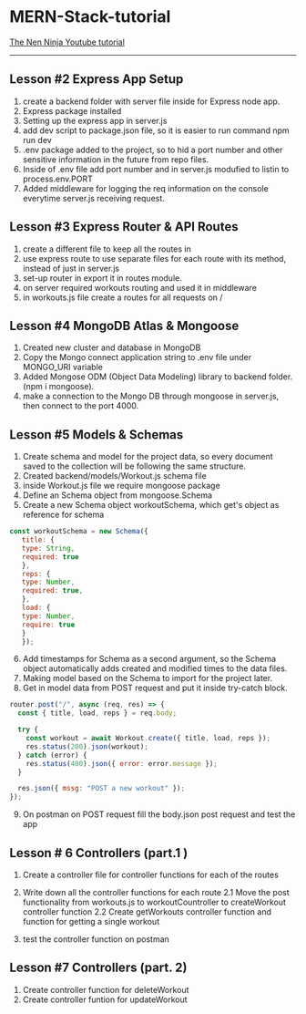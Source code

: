 # MERN-Stack-tutorial

[The Nen Ninja Youtube tutorial](https://www.youtube.com/watch?v=98BzS5Oz5E4&list=PL4cUxeGkcC9iJ_KkrkBZWZRHVwnzLIoUE&index=1&ab_channel=TheNetNinja)

---

## Lesson #2 Express App Setup

1. create a backend folder with server file inside for Express node app.
2. Express package installed
3. Setting up the express app in server.js
4. add dev script to package.json file, so it is easier to run command npm run dev
5. .env package added to the project, so to hid a port number and other sensitive information in the future from repo files.
6. Inside of .env file add port number and in server.js modufied to listin to process.env.PORT
7. Added middleware for logging the req information on the console everytime server.js receiving request.

## Lesson #3 Express Router & API Routes

1. create a different file to keep all the routes in
2. use express route to use separate files for each route with its method, instead of just in server.js
3. set-up router in export it in routes module.
4. on server required workouts routing and used it in middleware
5. in workouts.js file create a routes for all requests on /

## Lesson #4 MongoDB Atlas & Mongoose

1. Created new cluster and database in MongoDB
2. Copy the Mongo connect application string to .env file under MONGO_URI variable
3. Added Mongose ODM (Object Data Modeling) library to backend folder. (npm i mongoose).
4. make a connection to the Mongo DB through mongoose in server.js, then connect to the port 4000.

## Lesson #5 Models & Schemas

1. Create schema and model for the project data, so every document saved to the collection will be following the same structure.
2. Created backend/models/Workout.js schema file
3. inside Workout.js file we require mongoose package
4. Define an Schema object from mongoose.Schema
5. Create a new Schema object workoutSchema, which get's object as reference for schema

```Javascript
const workoutSchema = new Schema({
   title: {
   type: String,
   required: true
   },
   reps: {
   type: Number,
   required: true,
   },
   load: {
   type: Number,
   require: true
   }
   });

```

6. Add timestamps for Schema as a second argument, so the Schema object automatically adds created and modified times to the data files.
7. Making model based on the Schema to import for the project later.
8. Get in model data from POST request and put it inside try-catch block.

```Javascript
router.post("/", async (req, res) => {
  const { title, load, reps } = req.body;

  try {
    const workout = await Workout.create({ title, load, reps });
    res.status(200).json(workout);
  } catch (error) {
    res.status(400).json({ error: error.message });
  }

  res.json({ mssg: "POST a new workout" });
});
```

9. On postman on POST request fill the body.json post request and test the app

## Lesson # 6 Controllers (part.1 )

1. Create a controller file for controller functions for each of the routes
2. Write down all the controller functions for each route
   2.1 Move the post functionality from workouts.js to workoutCountroller to createWorkout controller function
   2.2 Create getWorkouts controller function and function for getting a single workout

3. test the controller function on postman

## Lesson #7 Controllers (part. 2)

1. Create controller function for deleteWorkout
2. Create controller funtion for updateWorkout
